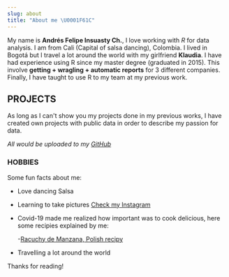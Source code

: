 ```yaml
---
slug: about
title: "About me \U0001F61C"
---
```


My name is **Andrés Felipe Insuasty Ch.**, I love working with *R* for data analysis. I am from Cali (Capital of salsa dancing), Colombia. I lived in Bogotá but I travel a lot around the world with my girlfriend __Klaudia__.
I have had experience using R since my master degree (graduated in 2015). This involve **getting + wragling + automatic reports** for 3 different companies. Finally, I have taught to use R to my team at my previous work.

## PROJECTS

As long as I can't show you my projects done in my previous works, I have created own projects with public data in order to describe my passion for data.

*All would be uploaded to my [GitHub](https://github.com/ainsu23)*

### HOBBIES

Some fun facts about me:

* Love dancing Salsa  
* Learning to take pictures [Check my Instagram](https://www.instagram.com/afinsuasty/)
* Covid-19 made me realized how important was to cook delicious, here some recipies explained by me:
  
  -[Racuchy de Manzana, Polish recipy](https://www.youtube.com/watch?v=I23IbXSW2m8) 
* Travelling a lot around the world 

Thanks for reading!


